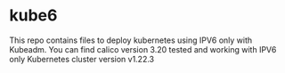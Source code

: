 # kube6
This repo contains files to deploy kubernetes using IPV6 only with Kubeadm. 
You can find calico version 3.20 tested and working with IPV6 only Kubernetes cluster version v1.22.3
